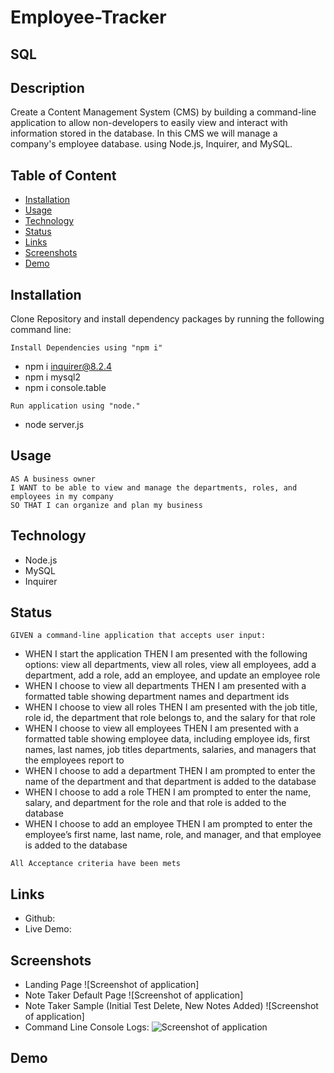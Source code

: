 # Employee-Tracker
## SQL

## Description

Create a Content Management System (CMS) by building a command-line application to allow non-developers to easily view and interact with information stored in the database. In this CMS we will manage a company's employee database. using Node.js, Inquirer, and MySQL.

## Table of Content

- [Installation](#Installation)
- [Usage](#Usage)
- [Technology](#Technology)
- [Status](#Status)
- [Links](#Links)
- [Screenshots](#Screenshots)
- [Demo](#Demo)


## Installation

Clone Repository and install dependency packages by running the following command line:
```
Install Dependencies using "npm i"
```
- npm i inquirer@8.2.4
- npm i mysql2
- npm i console.table
```
Run application using "node."
```
- node server.js


## Usage

```
AS A business owner
I WANT to be able to view and manage the departments, roles, and employees in my company
SO THAT I can organize and plan my business
```

## Technology
- Node.js
- MySQL
- Inquirer


## Status

```
GIVEN a command-line application that accepts user input:
```
- WHEN I start the application THEN I am presented with the following options: view all departments, view all roles, view all employees, add a department, add a role, add an employee, and update an employee role
- WHEN I choose to view all departments THEN I am presented with a formatted table showing department names and department ids
- WHEN I choose to view all roles THEN I am presented with the job title, role id, the department that role belongs to, and the salary for that role
- WHEN I choose to view all employees THEN I am presented with a formatted table showing employee data, including employee ids, first names, last names, job titles departments, salaries, and managers that the employees report to
- WHEN I choose to add a department THEN I am prompted to enter the name of the department and that department is added to the database
- WHEN I choose to add a role THEN I am prompted to enter the name, salary, and department for the role and that role is added to the database
- WHEN I choose to add an employee THEN I am prompted to enter the employee’s first name, last name, role, and manager, and that employee is added to the database

```
All Acceptance criteria have been mets
```

## Links

- Github: 
- Live Demo: 


## Screenshots
* Landing Page
![Screenshot of application]
* Note Taker Default Page
![Screenshot of application]
* Note Taker Sample (Initial Test Delete, New Notes Added)
![Screenshot of application]
* Command Line Console Logs:
![Screenshot of application](./assets/screenshots/sc4.png)

## Demo


